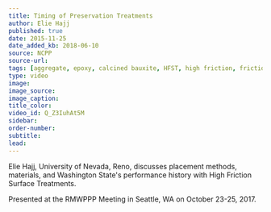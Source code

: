 ```yaml
---
title: Timing of Preservation Treatments
author: Elie Hajj
published: true
date: 2015-11-25
date_added_kb: 2018-06-10
source: NCPP
source-url:
tags: [aggregate, epoxy, calcined bauxite, HFST, high friction, friction numbers, NCPP, RMWCPP, project selection, safety]
type: video
image:
image_source:
image_caption:
title_color:
video_id: Q_Z3IuhAt5M
sidebar:
order-number:
subtitle:
lead:
---
```

Elie Hajj, University of Nevada, Reno, discusses placement methods, materials, and Washington State's performance history with High Friction Surface Treatments.

Presented at the RMWPPP Meeting in Seattle, WA on October 23-25, 2017.
<!--more-->
